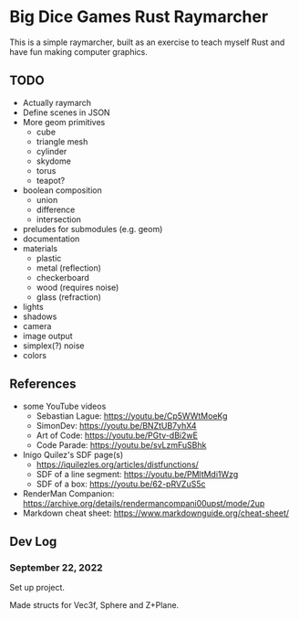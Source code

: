 # Big Dice Games Rust Raymarcher

This is a simple raymarcher, built as an exercise to teach myself Rust
and have fun making computer graphics.

## TODO

- Actually raymarch
- Define scenes in JSON
- More geom primitives
  - cube
  - triangle mesh
  - cylinder
  - skydome
  - torus
  - teapot?
- boolean composition
  - union
  - difference
  - intersection
- preludes for submodules (e.g. geom)
- documentation
- materials
  - plastic
  - metal (reflection)
  - checkerboard
  - wood (requires noise)
  - glass (refraction)
- lights
- shadows
- camera
- image output
- simplex(?) noise
- colors

## References

- some YouTube videos
  - Sebastian Lague: https://youtu.be/Cp5WWtMoeKg
  - SimonDev: https://youtu.be/BNZtUB7yhX4
  - Art of Code: https://youtu.be/PGtv-dBi2wE
  - Code Parade: https://youtu.be/svLzmFuSBhk
- Inigo Quilez's SDF page(s)
  - https://iquilezles.org/articles/distfunctions/
  - SDF of a line segment: https://youtu.be/PMltMdi1Wzg
  - SDF of a box: https://youtu.be/62-pRVZuS5c
- RenderMan Companion: https://archive.org/details/rendermancompani00upst/mode/2up
- Markdown cheat sheet: https://www.markdownguide.org/cheat-sheet/


## Dev Log

### September 22, 2022

Set up project.

Made structs for Vec3f, Sphere and Z+Plane.


